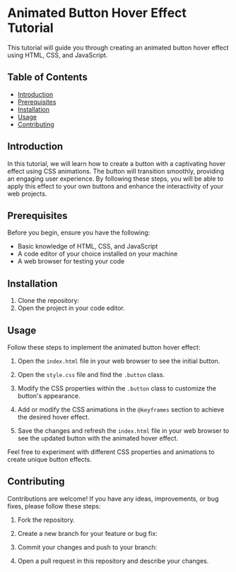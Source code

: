 # Animated Button Hover Effect Tutorial

This tutorial will guide you through creating an animated button hover effect using HTML, CSS, and JavaScript.

## Table of Contents
- [Introduction](#introduction)
- [Prerequisites](#prerequisites)
- [Installation](#installation)
- [Usage](#usage)
- [Contributing](#contributing) 

## Introduction

In this tutorial, we will learn how to create a button with a captivating hover effect using CSS animations. The button will transition smoothly, providing an engaging user experience. By following these steps, you will be able to apply this effect to your own buttons and enhance the interactivity of your web projects.

## Prerequisites

Before you begin, ensure you have the following:

- Basic knowledge of HTML, CSS, and JavaScript
- A code editor of your choice installed on your machine
- A web browser for testing your code

## Installation

1. Clone the repository:
2. Open the project in your code editor.

## Usage

Follow these steps to implement the animated button hover effect:

1. Open the `index.html` file in your web browser to see the initial button.

2. Open the `style.css` file and find the `.button` class.

3. Modify the CSS properties within the `.button` class to customize the button's appearance.

4. Add or modify the CSS animations in the `@keyframes` section to achieve the desired hover effect.

5. Save the changes and refresh the `index.html` file in your web browser to see the updated button with the animated hover effect.

Feel free to experiment with different CSS properties and animations to create unique button effects.


## Contributing

Contributions are welcome! If you have any ideas, improvements, or bug fixes, please follow these steps:

1. Fork the repository.

2. Create a new branch for your feature or bug fix:
  
3. Commit your changes and push to your branch:
   
4. Open a pull request in this repository and describe your changes.

